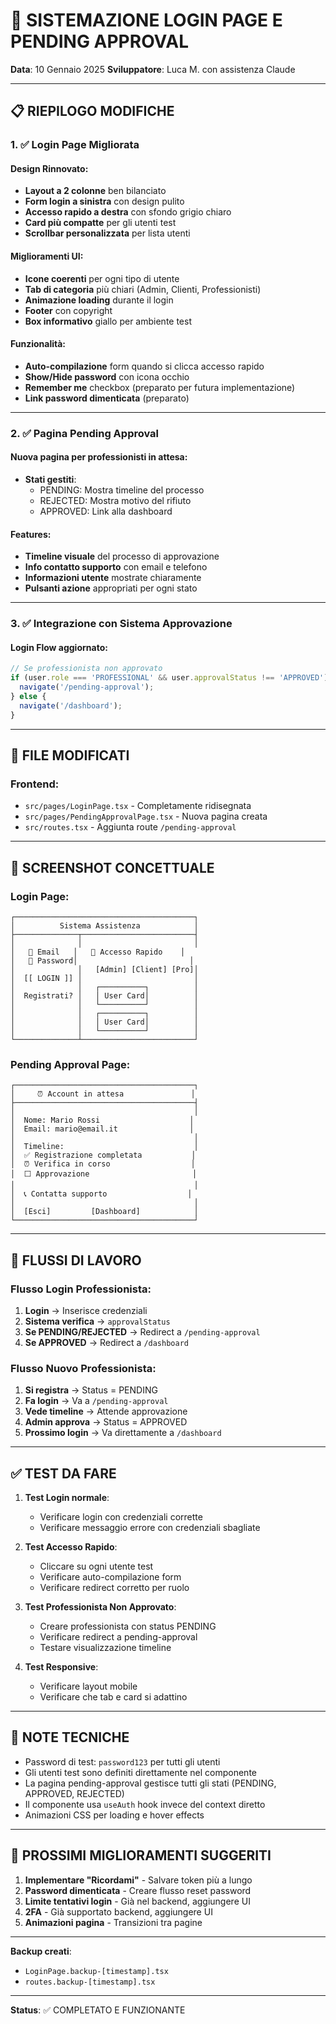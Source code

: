 # 🎨 SISTEMAZIONE LOGIN PAGE E PENDING APPROVAL
**Data**: 10 Gennaio 2025
**Sviluppatore**: Luca M. con assistenza Claude

---

## 📋 RIEPILOGO MODIFICHE

### 1. ✅ **Login Page Migliorata**

#### Design Rinnovato:
- **Layout a 2 colonne** ben bilanciato
- **Form login a sinistra** con design pulito
- **Accesso rapido a destra** con sfondo grigio chiaro
- **Card più compatte** per gli utenti test
- **Scrollbar personalizzata** per lista utenti

#### Miglioramenti UI:
- **Icone coerenti** per ogni tipo di utente
- **Tab di categoria** più chiari (Admin, Clienti, Professionisti)
- **Animazione loading** durante il login
- **Footer** con copyright
- **Box informativo** giallo per ambiente test

#### Funzionalità:
- **Auto-compilazione** form quando si clicca accesso rapido
- **Show/Hide password** con icona occhio
- **Remember me** checkbox (preparato per futura implementazione)
- **Link password dimenticata** (preparato)

---

### 2. ✅ **Pagina Pending Approval**

#### Nuova pagina per professionisti in attesa:
- **Stati gestiti**:
  - PENDING: Mostra timeline del processo
  - REJECTED: Mostra motivo del rifiuto
  - APPROVED: Link alla dashboard
  
#### Features:
- **Timeline visuale** del processo di approvazione
- **Info contatto supporto** con email e telefono
- **Informazioni utente** mostrate chiaramente
- **Pulsanti azione** appropriati per ogni stato

---

### 3. ✅ **Integrazione con Sistema Approvazione**

#### Login Flow aggiornato:
```javascript
// Se professionista non approvato
if (user.role === 'PROFESSIONAL' && user.approvalStatus !== 'APPROVED') {
  navigate('/pending-approval');
} else {
  navigate('/dashboard');
}
```

---

## 📁 FILE MODIFICATI

### Frontend:
- `src/pages/LoginPage.tsx` - Completamente ridisegnata
- `src/pages/PendingApprovalPage.tsx` - Nuova pagina creata
- `src/routes.tsx` - Aggiunta route `/pending-approval`

---

## 🎨 SCREENSHOT CONCETTUALE

### Login Page:
```
┌────────────────────────────────────────┐
│          Sistema Assistenza            │
├──────────────┬─────────────────────────┤
│              │                         │
│   📧 Email   │   🚀 Accesso Rapido    │
│   🔐 Password│                         │
│              │   [Admin] [Client] [Pro]│
│  [[ LOGIN ]] │                         │
│              │   ┌──────────┐          │
│  Registrati? │   │ User Card│          │
│              │   └──────────┘          │
│              │   ┌──────────┐          │
│              │   │ User Card│          │
│              │   └──────────┘          │
└──────────────┴─────────────────────────┘
```

### Pending Approval Page:
```
┌────────────────────────────────────────┐
│     ⏰ Account in attesa               │
├────────────────────────────────────────┤
│                                        │
│  Nome: Mario Rossi                    │
│  Email: mario@email.it                │
│                                        │
│  Timeline:                             │
│  ✅ Registrazione completata           │
│  ⏰ Verifica in corso                  │
│  ⬜ Approvazione                       │
│                                        │
│  📞 Contatta supporto                  │
│                                        │
│  [Esci]         [Dashboard]            │
└────────────────────────────────────────┘
```

---

## 🚀 FLUSSI DI LAVORO

### Flusso Login Professionista:
1. **Login** → Inserisce credenziali
2. **Sistema verifica** → `approvalStatus`
3. **Se PENDING/REJECTED** → Redirect a `/pending-approval`
4. **Se APPROVED** → Redirect a `/dashboard`

### Flusso Nuovo Professionista:
1. **Si registra** → Status = PENDING
2. **Fa login** → Va a `/pending-approval`
3. **Vede timeline** → Attende approvazione
4. **Admin approva** → Status = APPROVED
5. **Prossimo login** → Va direttamente a `/dashboard`

---

## ✅ TEST DA FARE

1. **Test Login normale**:
   - Verificare login con credenziali corrette
   - Verificare messaggio errore con credenziali sbagliate

2. **Test Accesso Rapido**:
   - Cliccare su ogni utente test
   - Verificare auto-compilazione form
   - Verificare redirect corretto per ruolo

3. **Test Professionista Non Approvato**:
   - Creare professionista con status PENDING
   - Verificare redirect a pending-approval
   - Testare visualizzazione timeline

4. **Test Responsive**:
   - Verificare layout mobile
   - Verificare che tab e card si adattino

---

## 📝 NOTE TECNICHE

- Password di test: `password123` per tutti gli utenti
- Gli utenti test sono definiti direttamente nel componente
- La pagina pending-approval gestisce tutti gli stati (PENDING, APPROVED, REJECTED)
- Il componente usa `useAuth` hook invece del context diretto
- Animazioni CSS per loading e hover effects

---

## 🎯 PROSSIMI MIGLIORAMENTI SUGGERITI

1. **Implementare "Ricordami"** - Salvare token più a lungo
2. **Password dimenticata** - Creare flusso reset password
3. **Limite tentativi login** - Già nel backend, aggiungere UI
4. **2FA** - Già supportato backend, aggiungere UI
5. **Animazioni pagina** - Transizioni tra pagine

---

**Backup creati**:
- `LoginPage.backup-[timestamp].tsx`
- `routes.backup-[timestamp].tsx`

---

**Status**: ✅ COMPLETATO E FUNZIONANTE